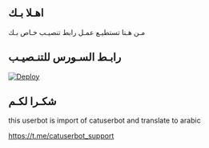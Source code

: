 ## اهـلا بـك
مـن هـنا تستطيـع عمـل رابط تنصيـب خـاص بـك

## رابـط السـورس للتنـصيـب

[![Deploy](https://www.herokucdn.com/deploy/button.svg)](https://heroku.com/deploy?template=https://github.com/JVkiuhhopo/jmthon)

## شكـرا لكـم 


this userbot is import of catuserbot and translate to arabic

https://t.me/catuserbot_support
